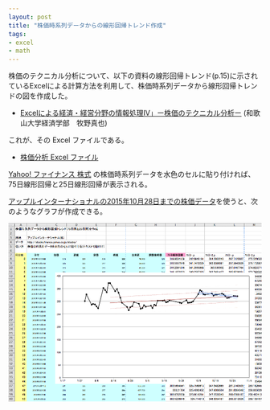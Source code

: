 ```yaml
---
layout: post
title: "株価時系列データからの線形回帰トレンド作成"
tags:
- excel
- math
---
```

株価のテクニカル分析について、以下の資料の線形回帰トレンド(p.15)に示されているExcelによる計算方法を利用して、株価時系列データから線形回帰トレンドの図を作成した。

- [Excelによる経済・経営分野の情報処理IV」ー株価のテクニカル分析ー](http://www.wakayama-u.ac.jp/~makino/lectures/houdai/tchn.pdf) (和歌山大学経済学部　牧野真也)

これが、その Excel ファイルである。

- [株価分析 Excel ファイル](/file/linear-trend.xlsx)

[Yahoo! ファイナンス 株式](http://stocks.finance.yahoo.co.jp/stocks/) の株価時系列データを水色のセルに貼り付ければ、75日線形回帰と25日線形回帰が表示される。

[アップルインターナショナルの2015年10月28日までの株価データ](http://info.finance.yahoo.co.jp/history/?code=2788.T&sy=2015&sm=7&sd=28&ey=2015&em=10&ed=28&tm=d&p=1)を使うと、次のようなグラフが作成できる。

![線形回帰トレンド](/img/20151029-linear-trend.png)


